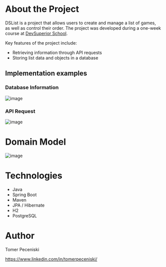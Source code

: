 # About the Project

DSList is a project that allows users to create and manage a list of games, as well as control their order. The project was developed during a one-week course at [DevSuperior School](https://devsuperior.com.br/).

Key features of the project include:
- Retrieving information through API requests
- Storing list data and objects in a database

## Implementation examples
### Database Information
![image](https://github.com/user-attachments/assets/24738bd7-9e1d-4d95-b6a2-15dd3076538d)

### API Request
![image](https://github.com/user-attachments/assets/f027431b-a399-40eb-918d-fcfe1f42d751)

# Domain Model

![image](https://github.com/user-attachments/assets/509f47b7-7ac9-49a2-a65a-e64cfee00f0c)

# Technologies
* Java
* Spring Boot
* Maven
* JPA / Hibernate
* H2
* PostgreSQL

# Author
Tomer Peceniski

https://www.linkedin.com/in/tomerpeceniski/
